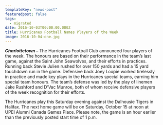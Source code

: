 ```yaml
---
templateKey: "news-post"
featuredpost: false
tags:
  - migrated
date: 2016-10-03T00:00:00.000Z
title: Hurricanes Football Names Players of the Week
image: 2016-10-04-one.jpg
---
```


***Charlottetown –*** The Hurricanes Football Club announced four players of the week. The honours are based on their performance in the team’s last game, against the Saint John Seawolves, and their efforts in practices. Running back Stevie Julien rushed for over 150 yards and had a 15 yard touchdown run in the game. Defensive back Joey Loopie worked tirelessly in practice and made key plays in the Hurricanes special teams, earning him special team honours. The team’s defense was led by the play of linemen Jake Rushford and D’Vac Munroe, both of whom receive defensive players of the week recognition for their efforts.

The Hurricanes play this Saturday evening against the Dalhousie Tigers in Halifax. The next home game will be on Saturday, October 15 at noon at UPEI Alumni Canada Games Place. Please note, the game is an hour earlier than the previously posted start time of 1 p.m.
